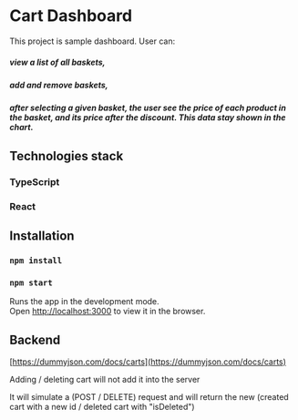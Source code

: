 # Cart Dashboard

This project is sample dashboard.
User can:
##### view a list of all baskets,
##### add and remove baskets,
##### after selecting a given basket, the user see the price of each product in the basket, and its price after the discount. This data stay shown in the chart.

## Technologies stack

### TypeScript

### React

## Installation

### `npm install`

### `npm start`

Runs the app in the development mode.\
Open [http://localhost:3000](http://localhost:3000) to view it in the browser.

## Backend

[https://dummyjson.com/docs/carts](https://dummyjson.com/docs/carts)

Adding / deleting cart will not add it into the server

It will simulate a (POST / DELETE) request and will return the new (created cart with a new id / deleted cart with "isDeleted")

